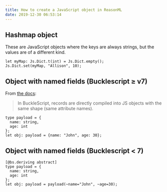 ```yaml
---
title: How to create a JavaScript object in ReasonML
date: 2019-12-30 06:53:14
---
```


## Hashmap object

These are JavaScript objects where the keys are always strings, but the values are of a different kind.

```re
let myMap: Js.Dict.t(int) = Js.Dict.empty();
Js.Dict.set(myMap, "Allison", 10);
```

## Object with named fields (Bucklescript ≥ v7)

From [the docs](https://bucklescript.github.io/docs/en/object):

> In BuckleScript, records are directly compiled into JS objects with the same shape (same attribute names).

```re
type payload = {
  name: string,
  age: int
};
let obj: payload = {name: "John", age: 30};
```

## Object with named fields (Bucklescript < 7)

```re
[@bs.deriving abstract]
type payload = {
  name: string,
  age: int
};
let obj: payload = payload(~name="John", ~age=30);
```
